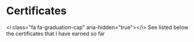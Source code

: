 # Certificates
&lt;i class="fa fa-graduation-cap" aria-hidden="true">&lt;/i> See listed below the certificates that I have earned so far

